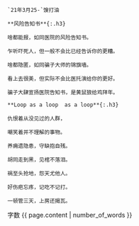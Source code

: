```note
`21年3月25-`馊打油
```

```warning
**风险告知书**{:.h3}

啥都能报，如同医院的风险告知书。

乍听吓死人，但一般不会比已经告诉你的更糟。

啥都隐匿，如同骗子大师的锦旗墙。

看上去很美，但实际不会比医托演给你的更好。

骗子大肆宣扬医院告知书，是黄鼠狼给鸡拜年。
```

```note
**Loop as a loop  as a loop**{:.h3}

仇恨着从没见过的人群，

嘲笑着并不理解的事物。

养痈遗隐患，守缺抱自残。

胡同走到黑，见棺不落泪。

祸至头抢地，怨天尤他人。

好伤疤忘疼，记吃不记打。

一顿管三天，上房还揭瓦。
```
字数
{{ page.content | number_of_words }}
